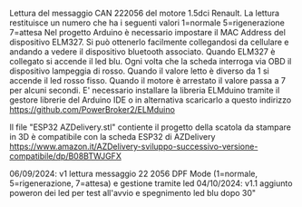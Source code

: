 Lettura del messaggio CAN 222056 del motore 1.5dci Renault. La lettura restituisce un numero che ha i seguenti valori
1=normale
5=rigenerazione
7=attesa
Nel progetto Arduino è necessario impostare il MAC Address del dispositivo ELM327. Si può ottenerlo facilmente collegandosi da cellulare e andando a vedere il dispositivo bluetooth associato.
Quando ELM327 è collegato si accende il led blu. Ogni volta che la scheda interroga via OBD il dispositivo lampeggia di rosso.
Quando il valore letto è diverso da 1 si accende il led rosso fisso.
Quando il motore è arrestato il valore passa a 7 per alcuni secondi.
E' necessario installare la libreria ELMduino tramite il gestore librerie del Arduino IDE o in alternativa scaricarlo a questo indirizzo https://github.com/PowerBroker2/ELMduino

Il file "ESP32 AZDelivery.stl" contiente il progetto della scatola da stampare in 3D è compatibile con la scheda ESP32 di AZDelivery https://www.amazon.it/AZDelivery-sviluppo-successivo-versione-compatibile/dp/B08BTWJGFX

06/09/2024: v1 lettura messaggio 22 2056 DPF Mode (1=normale, 5=rigenerazione, 7=attesa) e gestione tramite led
04/10/2024: v1.1 aggiunto poweron dei led per test all'avvio e spegnimento led blu dopo 30"